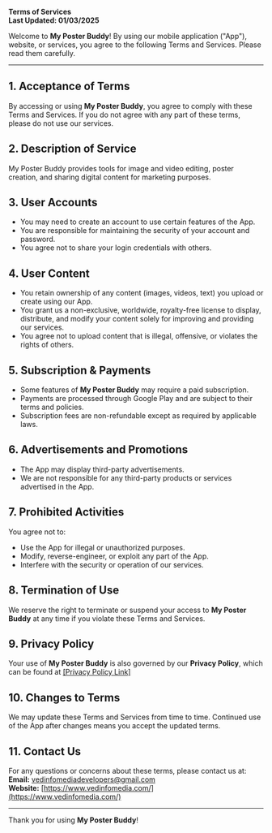 **Terms of Services**  
**Last Updated: 01/03/2025**  

Welcome to **My Poster Buddy**! By using our mobile application ("App"), website, or services, you agree to the following Terms and Services. Please read them carefully.

---

## 1. Acceptance of Terms  
By accessing or using **My Poster Buddy**, you agree to comply with these Terms and Services. If you do not agree with any part of these terms, please do not use our services.

## 2. Description of Service  
My Poster Buddy provides tools for image and video editing, poster creation, and sharing digital content for marketing purposes.

## 3. User Accounts  
- You may need to create an account to use certain features of the App.
- You are responsible for maintaining the security of your account and password.
- You agree not to share your login credentials with others.

## 4. User Content  
- You retain ownership of any content (images, videos, text) you upload or create using our App.
- You grant us a non-exclusive, worldwide, royalty-free license to display, distribute, and modify your content solely for improving and providing our services.
- You agree not to upload content that is illegal, offensive, or violates the rights of others.

## 5. Subscription & Payments  
- Some features of **My Poster Buddy** may require a paid subscription.
- Payments are processed through Google Play and are subject to their terms and policies.
- Subscription fees are non-refundable except as required by applicable laws.

## 6. Advertisements and Promotions  
- The App may display third-party advertisements.
- We are not responsible for any third-party products or services advertised in the App.

## 7. Prohibited Activities  
You agree not to:
- Use the App for illegal or unauthorized purposes.
- Modify, reverse-engineer, or exploit any part of the App.
- Interfere with the security or operation of our services.

## 8. Termination of Use  
We reserve the right to terminate or suspend your access to **My Poster Buddy** at any time if you violate these Terms and Services.

## 9. Privacy Policy  
Your use of **My Poster Buddy** is also governed by our **Privacy Policy**, which can be found at [[Privacy Policy Link]](https://github.com/Vaibhav2968/MyPosterBuddy-Privacy-Policy/blob/main/privacy%20policy.md)

## 10. Changes to Terms  
We may update these Terms and Services from time to time. Continued use of the App after changes means you accept the updated terms.

## 11. Contact Us  
For any questions or concerns about these terms, please contact us at:  
**Email:** vedinfomediadevelopers@gmail.com  
**Website:** [https://www.vedinfomedia.com/](https://www.vedinfomedia.com/)

---

Thank you for using **My Poster Buddy**!

